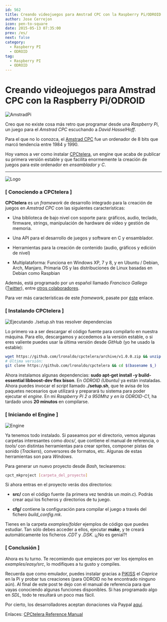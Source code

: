 ```yaml
---
id: 562
title: Creando videojuegos para Amstrad CPC con la Raspberry Pi/ODROID
author: Jose Cerrejon
icon: pen-to-square
date: 2015-05-13 07:35:00
prev: /es/
next: false
category:
  - Raspberry PI
  - ODROID
tag:
  - Raspberry PI
  - ODROID
---
```


# Creando videojuegos para Amstrad CPC con la Raspberry Pi/ODROID

![AmstradPi](/images/2015/05/AmstradPi.jpg)

Creo que no existe cosa más retro que programar desde una *Raspberry Pi*, un juego para el *Amstrad CPC* escuchando a *David HasselHoff*.

Para el que no lo conozca, el [Amstrad CPC](http://es.wikipedia.org/wiki/Amstrad_CPC) fue un ordenador de 8 bits que marcó tendencia entre 1984 y 1990.

Hoy vamos a ver como instalar [CPCtelera](https://github.com/lronaldo/cpctelera), un engine que acaba de publicar su primera versión estable y que facilita enormemente la creación de juegos para este ordenador en *ensamblador y C*.

- - -
![Logo](/images/2015/05/cpctelera_logo.png)

### [ Conociendo a CPCtelera ]

**CPCtelera** es un *framework* de desarrollo integrado para la creación de juegos en *Amstrad CPC* con las siguientes características:

* Una biblioteca de bajo nivel con soporte para: gráficos, audio, teclado, firmware, strings, manipulación de hardware de vídeo y gestión de memoria.

* Una API para el desarrollo de juegos y software en C y ensamblador.

* Herramientas para la creación de contenido (audio, gráficos y edición de nivel)

* Multiplataforma: Funciona en Windows XP, 7 y 8, y en Ubuntu / Debian, Arch, Manjaro, Primaria OS y las distribuciones de Linux basadas en Debian como Raspbian

Además, está programado por un español llamado *Francisco Gallego* ([Twitter](https://twitter.com/frangallegobr)), entre [otros colaboradores](http://lronaldo.github.io/cpctelera/files/authors-txt.html).

Para ver más características de este *framework*, pasate por [éste](http://lronaldo.github.io/cpctelera/files/readme-txt.html#Welcome_to_CPCtelera!) enlace.

### [ Instalando CPCtelera ]

![Ejecutando ./setup.sh tras resolver dependencias](/images/2015/05/cpctelera_s0.png "Ejecutando ./setup.sh tras resolver dependencias")

Lo primero va a ser descargar el código fuente para compilarlo en nuestra máquina. Para ello, descargamos y accedemos a la versión estable, o si eres valiente puedes usar la última versión desde *GitHub* (yo he usado la estable):

```bash
wget https://github.com/lronaldo/cpctelera/archive/v1.0.0.zip && unzip -nq $(basename $_) && rm $(basename $_) && cd cpctelera-1.0.0/
# Última versión:
git clone https://github.com/lronaldo/cpctelera && cd $(basename $_)
```

Ahora instalamos algunas dependencias: **sudo apt-get install -y build-essential libboost-dev flex bison**. En *ODROID (Ubuntu)* ya están instaladas. Ahora puedes invocar el *script* llamado **./setup.sh**, que te avisa de los paquetes necesarios que utilizará y preparará tu sistema para poder ejecutar el *engine*. En mi *Raspberry Pi 2 a 950Mhz y en la ODROID-C1*, ha tardado unos **20 minutos** en compilarse.

### [ Iniciando el Engine ]

![Engine](/images/2015/05/cpct_creatingMaskedSprites.png)

Ya tenemos todo instalado. Si paseamos por el directorio, vemos algunas carpetas interesantes como *docs/*, que contiene el manual de referencia, o *tools/* con distintas herramientas para crear sprites, componer pistas de sonido (*Trackers*), conversores de formatos, etc. Algunas de estas herramientas son para *Windows*.

Para generar un nuevo proyecto desde *Bash*, teclearemos:

```bash
cpct_mkproject [carpeta_del_proyecto]
```

Si ahora entras en el proyecto verás dos directorios:

* **src/** con el código fuente (la primera vez tendrás un *main.c*). Podrás crear aquí los ficheros y directorios de tu juego.

* **cfg/** contiene la configuración para compilar el juego a través del fichero *build_config.mk*.

Tienes en la carpeta *examples/folder* ejemplos de código que puedes estudiar. Tan sólo debes acceder a ellos, ejecutar **make**, y te creará automáticamente los ficheros *.CDT* y *.DSK*. ¡¿No es genial?!

### [ Conclusión ]

Ahora es tu turno. Te recomiendo que empieces por ver los ejemplos en *examples/easy/src*, lo modifiques a tu gusto y compiles.

Recuerda que como emulador, puedes instalar gracias a [PiKISS](https://github.com/jmcerrejon/PiKISS) el *Caprice* en la Pi y probar tus creaciones (para ODROID no he encontrado ninguno aún). Al final de este post te dejo con el manual de referencia para que vayas conociendo algunas funciones disponibles. Si has programado algo en *SDL*, todo te resultará un poco mas fácil. 

Por cierto, los desarrolladores aceptan donaciones vía Paypal [aquí](https://www.paypal.com/uk/cgi-bin/webscr?cmd=_flow&SESSION=oCTrbk98rrTlG8Le1oxpuu4PNw1mX79vza1hHmhB0rNN3AA-Jqe9yrm6EIu&dispatch=5885d80a13c0db1f8e263663d3faee8d99e4111b56ef0eae45e68b8988f5b2dd).

Enlaces: [CPCtelera Reference Manual](http://lronaldo.github.io/cpctelera/files/readme-txt.html)